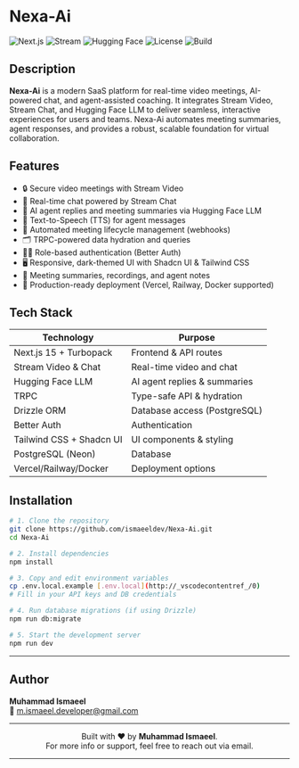 # Nexa-Ai

![Next.js](https://img.shields.io/badge/Next.js-15-blue?logo=nextdotjs)
![Stream](https://img.shields.io/badge/Stream-Video%20%26%20Chat-4EA1F7?logo=stream)
![Hugging Face](https://img.shields.io/badge/Hugging%20Face-LLM-yellow?logo=huggingface)
![License](https://img.shields.io/badge/License-MIT-green)
![Build](https://img.shields.io/github/workflow/status/ismaeeldev/Nexa-Ai/CI)

## Description

**Nexa-Ai** is a modern SaaS platform for real-time video meetings, AI-powered chat, and agent-assisted coaching. It integrates Stream Video, Stream Chat, and Hugging Face LLM to deliver seamless, interactive experiences for users and teams. Nexa-Ai automates meeting summaries, agent responses, and provides a robust, scalable foundation for virtual collaboration.

## Features

- 🔒 Secure video meetings with Stream Video
- 💬 Real-time chat powered by Stream Chat
- 🤖 AI agent replies and meeting summaries via Hugging Face LLM
- 🎤 Text-to-Speech (TTS) for agent messages
- 📄 Automated meeting lifecycle management (webhooks)
- 🗂️ TRPC-powered data hydration and queries
- 🧑‍💼 Role-based authentication (Better Auth)
- 🖥️ Responsive, dark-themed UI with Shadcn UI & Tailwind CSS
- 📝 Meeting summaries, recordings, and agent notes
- 🚀 Production-ready deployment (Vercel, Railway, Docker supported)

## Tech Stack

| Technology         | Purpose                                 |
|--------------------|-----------------------------------------|
| Next.js 15 + Turbopack | Frontend & API routes                |
| Stream Video & Chat| Real-time video and chat                |
| Hugging Face LLM   | AI agent replies & summaries            |
| TRPC               | Type-safe API & hydration               |
| Drizzle ORM        | Database access (PostgreSQL)            |
| Better Auth        | Authentication                          |
| Tailwind CSS + Shadcn UI | UI components & styling           |
| PostgreSQL (Neon)  | Database                                |
| Vercel/Railway/Docker | Deployment options                   |

## Installation

```bash
# 1. Clone the repository
git clone https://github.com/ismaeeldev/Nexa-Ai.git
cd Nexa-Ai

# 2. Install dependencies
npm install

# 3. Copy and edit environment variables
cp .env.local.example [.env.local](http://_vscodecontentref_/0)
# Fill in your API keys and DB credentials

# 4. Run database migrations (if using Drizzle)
npm run db:migrate

# 5. Start the development server
npm run dev
```
---

## Author

**Muhammad Ismaeel**  
📧 [m.ismaeel.developer@gmail.com](mailto:m.ismaeel.developer@gmail.com)

---

<p align="center">
  Built with ❤️ by <strong>Muhammad Ismaeel</strong>.<br>
  For more info or support, feel free to reach out via email.
</p>

---
